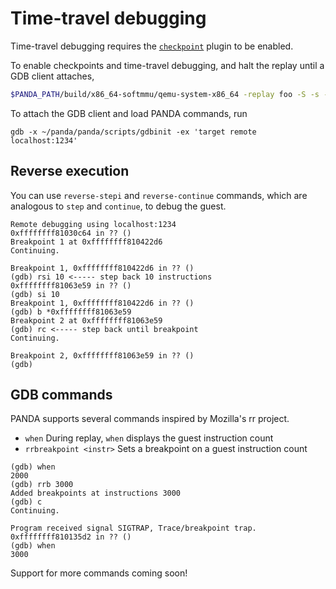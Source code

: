 # Time-travel debugging

Time-travel debugging requires the [`checkpoint`](../plugins/checkpoint) plugin to be enabled.

To enable checkpoints and time-travel debugging, and halt the replay until a GDB client attaches,
```sh
$PANDA_PATH/build/x86_64-softmmu/qemu-system-x86_64 -replay foo -S -s -panda checkpoint
```

To attach the GDB client and load PANDA commands, run
```
gdb -x ~/panda/panda/scripts/gdbinit -ex 'target remote localhost:1234'
```

## Reverse execution
You can use `reverse-stepi` and `reverse-continue` commands, which are analogous to `step` and `continue`, to debug the guest.

```
Remote debugging using localhost:1234
0xffffffff81030c64 in ?? ()
Breakpoint 1 at 0xffffffff810422d6
Continuing.

Breakpoint 1, 0xffffffff810422d6 in ?? ()
(gdb) rsi 10 <----- step back 10 instructions
0xffffffff81063e59 in ?? ()
(gdb) si 10
Breakpoint 1, 0xffffffff810422d6 in ?? ()
(gdb) b *0xffffffff81063e59
Breakpoint 2 at 0xffffffff81063e59
(gdb) rc <----- step back until breakpoint
Continuing.

Breakpoint 2, 0xffffffff81063e59 in ?? ()
(gdb)
```

## GDB commands

PANDA supports several commands inspired by Mozilla's rr project.

* `when`
During replay, `when` displays the guest instruction count
* `rrbreakpoint <instr>`
Sets a breakpoint on a guest instruction count

```
(gdb) when
2000
(gdb) rrb 3000
Added breakpoints at instructions 3000
(gdb) c
Continuing.

Program received signal SIGTRAP, Trace/breakpoint trap.
0xffffffff810135d2 in ?? ()
(gdb) when
3000
```

Support for more commands coming soon!
